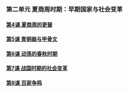 ### 第二单元 夏商周时期：早期国家与社会变革

#### [第4课 夏商周的更替](./%E7%AC%AC4%E8%AF%BE%20%E5%A4%8F%E5%95%86%E5%91%A8%E7%9A%84%E6%9B%B4%E6%9B%BF.html)
#### [第5课 青铜器与甲骨文](./%E7%AC%AC5%E8%AF%BE%20%E9%9D%92%E9%93%9C%E5%99%A8%E4%B8%8E%E7%94%B2%E9%AA%A8%E6%96%87.html)
#### [第6课 动荡的春秋时期](./%E7%AC%AC6%E8%AF%BE%20%E5%8A%A8%E8%8D%A1%E7%9A%84%E6%98%A5%E7%A7%8B%E6%97%B6%E6%9C%9F.html)
#### [第7课 战国时期的社会变革](./%E7%AC%AC7%E8%AF%BE%20%E6%88%98%E5%9B%BD%E6%97%B6%E6%9C%9F%E7%9A%84%E7%A4%BE%E4%BC%9A%E5%8F%98%E5%8C%96.html)
#### [第8课 百家争鸣](./%E7%AC%AC8%E8%AF%BE%20%E7%99%BE%E5%AE%B6%E4%BA%89%E9%B8%A3.html)
